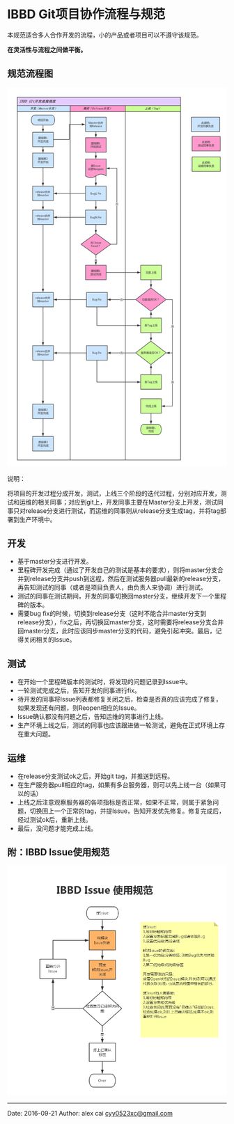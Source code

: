 # IBBD Git项目协作流程与规范

本规范适合多人合作开发的流程，小的产品或者项目可以不遵守该规范。

**在灵活性与流程之间做平衡。**

## 规范流程图

![IBBD Git规范流程图](/_img/IBBD-Git开发流程规范.png)

说明：

将项目的开发过程分成开发，测试，上线三个阶段的迭代过程，分别对应开发，测试和运维的相关同事；对应到git上，开发同事主要在Master分支上开发，测试同事只对release分支进行测试，而运维的同事则从release分支生成tag，并将tag部署到生产环境中。

## 开发

- 基于master分支进行开发。
- 里程碑开发完成（通过了开发自己的测试是基本的要求），则将master分支合并到release分支并push到远程，然后在测试服务器pull最新的release分支，再告知测试的同事（或者是项目负责人，由负责人来协调）进行测试。
- 测试的同事在测试期间，开发的同事切换回master分支，继续开发下一个里程碑的版本。
- 需要bug fix的时候，切换到release分支（这时不能合并master分支到release分支），fix之后，再切换回master分支，这时需要将release分支合并回master分支，此时应该同步master分支的代码，避免引起冲突。最后，记得关闭相关的Issue。

## 测试

- 在开始一个里程碑版本的测试时，将发现的问题记录到Issue中。
- 一轮测试完成之后，告知开发的同事进行fix。
- 待开发的同事将Issue列表都修复关闭之后，检查是否真的应该完成了修复，如果发现还有问题，则Reopen相应的Issue。
- Issue确认都没有问题之后，告知运维的同事进行上线。
- 生产环境上线之后，测试的同事也应该跟进做一轮测试，避免在正式环境上存在重大问题。

## 运维

- 在release分支测试ok之后，开始git tag，并推送到远程。
- 在生产服务器pull相应的tag，如果有多台服务器，则可以先上线一台（如果可以的话）
- 上线之后注意观察服务器的各项指标是否正常，如果不正常，则属于紧急问题，切换回上一个正常的tag，并提Issue，告知开发优先修复。修复完成后，经过测试ok后，重新上线。
- 最后，没问题才能完成上线。

## 附：IBBD Issue使用规范

![IBBD Issue使用规范](/_img/IBBD-Issue使用规范.png)



---------

Date: 2016-09-21  Author: alex cai <cyy0523xc@gmail.com>
